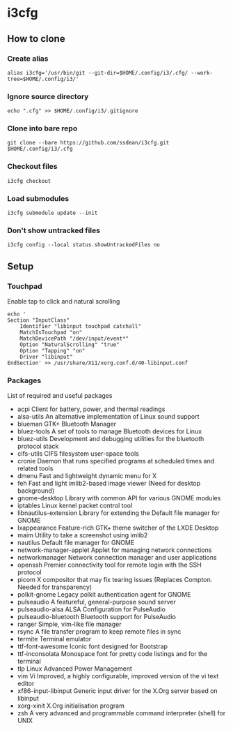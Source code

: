 # i3cfg

## How to clone

### Create alias
`alias i3cfg='/usr/bin/git --git-dir=$HOME/.config/i3/.cfg/ --work-tree=$HOME/.config/i3/'`

### Ignore source directory
`echo ".cfg" >> $HOME/.config/i3/.gitignore`

### Clone into bare repo
`git clone --bare https://github.com/ssdean/i3cfg.git $HOME/.config/i3/.cfg`

### Checkout files
`i3cfg checkout`

### Load submodules
`i3cfg submodule update --init`

### Don't show untracked files
`i3cfg config --local status.showUntrackedFiles no`

## Setup

### Touchpad

Enable tap to click and natural scrolling

```
echo '
Section "InputClass"
    Identifier "libinput touchpad catchall"
    MatchIsTouchpad "on"
    MatchDevicePath "/dev/input/event*"
    Option "NaturalScrolling" "true"
    Option "Tapping" "on"
    Driver "libinput"
EndSection' >> /usr/share/X11/xorg.conf.d/40-libinput.conf
```

### Packages

List of required and useful packages

- acpi                    Client for battery, power, and thermal readings
- alsa-utils              An alternative implementation of Linux sound support
- blueman                 GTK+ Bluetooth Manager
- bluez-tools             A set of tools to manage Bluetooth devices for Linux
- bluez-utils             Development and debugging utilities for the bluetooth protocol stack
- cifs-utils              CIFS filesystem user-space tools
- cronie                  Daemon that runs specified programs at scheduled times and related tools
- dmenu                   Fast and lightweight dynamic menu for X
- feh                     Fast and light imlib2-based image viewer (Need for desktop background)
- gnome-desktop           Library with common API for various GNOME modules
- iptables                Linux kernel packet control tool
- libnautilus-extension   Library for extending the Default file manager for GNOME
- lxappearance            Feature-rich GTK+ theme switcher of the LXDE Desktop
- maim                    Utility to take a screenshot using imlib2
- nautilus                Default file manager for GNOME
- network-manager-applet  Applet for managing network connections
- networkmanager          Network connection manager and user applications
- openssh                 Premier connectivity tool for remote login with the SSH protocol
- picom                   X compositor that may fix tearing issues (Replaces Compton. Needed for transparency)
- polkit-gnome            Legacy polkit authentication agent for GNOME
- pulseaudio              A featureful, general-purpose sound server
- pulseaudio-alsa         ALSA Configuration for PulseAudio
- pulseaudio-bluetooth    Bluetooth support for PulseAudio
- ranger                  Simple, vim-like file manager
- rsync                   A file transfer program to keep remote files in sync
- termite                 Terminal emulator
- ttf-font-awesome        Iconic font designed for Bootstrap
- ttf-inconsolata         Monospace font for pretty code listings and for the terminal
- tlp                     Linux Advanced Power Management
- vim                     Vi Improved, a highly configurable, improved version of the vi text editor
- xf86-input-libinput     Generic input driver for the X.Org server based on libinput
- xorg-xinit              X.Org initialisation program
- zsh                     A very advanced and programmable command interpreter (shell) for UNIX
